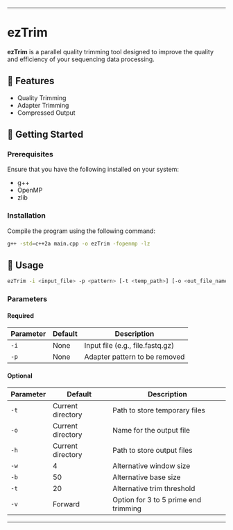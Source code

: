 

---

# ezTrim

**ezTrim** is a parallel quality trimming tool designed to improve the quality and efficiency of your sequencing data processing.

## 🌟 Features

- Quality Trimming
- Adapter Trimming
- Compressed Output

## 🚀 Getting Started

### Prerequisites

Ensure that you have the following installed on your system:
- g++
- OpenMP
- zlib

### Installation

Compile the program using the following command:

```bash
g++ -std=c++2a main.cpp -o ezTrim -fopenmp -lz
```

## 📖 Usage

```bash
ezTrim -i <input_file> -p <pattern> [-t <temp_path>] [-o <out_file_name>] [-h <output_path>] [-w <window_size>] [-b <base_size>] [-t <trim_threshold>] [-v <3_to_5_prime_trim>]
```

### Parameters

#### Required

| Parameter   | Default | Description                               |
|-------------|---------|-------------------------------------------|
| `-i`        | None    | Input file (e.g., file.fastq.gz)          |
| `-p`        | None    | Adapter pattern to be removed             |

#### Optional

| Parameter   | Default            | Description                               |
|-------------|--------------------|-------------------------------------------|
| `-t`        | Current directory  | Path to store temporary files             |
| `-o`        | Current directory  | Name for the output file                  |
| `-h`        | Current directory  | Path to store output files                |
| `-w`        | 4                  | Alternative window size                     |
| `-b`        | 50                 | Alternative base size                       |
| `-t`        | 20                 | Alternative trim threshold                  |
| `-v`        | Forward            | Option for 3 to 5 prime end trimming      |

---

